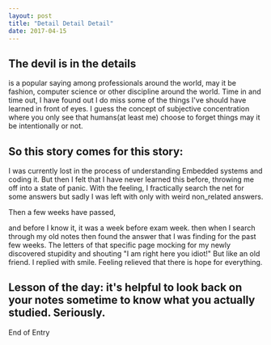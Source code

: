 ```yaml
---
layout: post
title: "Detail Detail Detail"
date: 2017-04-15
---
```

The devil is in the details
---------------------------

is a popular saying among professionals around the world, may it be fashion, computer science or other discipline around the world.
Time in and time out, I have found out I do miss some of the things I've should have learned in front of eyes.
I guess the concept of subjective concentration where you only see that humans(at least me) choose to forget things may it be intentionally or not.

So this story comes for this story:
--

I was currently lost in the process of understanding Embedded systems and coding it. 
But then I felt that I have never learned this before, throwing me off into a state of panic.
With the feeling, I fractically search the net for some answers but sadly I was left with only with weird non_related answers.

Then a few weeks have passed,

and before I know it, it was a week before exam week. then when I search through my old notes
then found the answer that I was finding for the past few weeks.
The letters of that specific page mocking for my newly discovered stupidity and shouting "I am right here you idiot!"
But like an old friend. I replied with smile. Feeling relieved that there is hope for everything.

Lesson of the day: it's helpful to look back on your notes sometime to know what you actually studied. Seriously.
--

End of Entry
